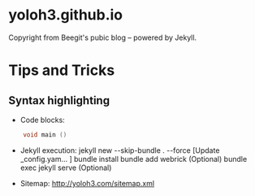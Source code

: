 yoloh3.github.io
================

Copyright from Beegit's pubic blog – powered by Jekyll.


# Tips and Tricks

## Syntax highlighting

- Code blocks:
```c++
    void main ()
```

- Jekyll execution:
    jekyll new --skip-bundle . --force
    [Update _config.yam... ]
    bundle install
    bundle add webrick (Optional)
    bundle exec jekyll serve (Optional)

- Sitemap:
    http://yoloh3.com/sitemap.xml
